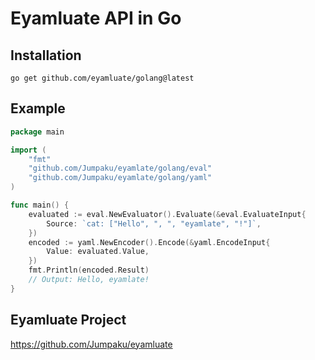 # Eyamluate API in Go

## Installation

```shell
go get github.com/eyamluate/golang@latest
```

## Example

```go
package main

import (
	"fmt"
	"github.com/Jumpaku/eyamlate/golang/eval"
	"github.com/Jumpaku/eyamlate/golang/yaml"
)

func main() {
	evaluated := eval.NewEvaluator().Evaluate(&eval.EvaluateInput{
		Source: `cat: ["Hello", ", ", "eyamlate", "!"]`,
	})
	encoded := yaml.NewEncoder().Encode(&yaml.EncodeInput{
		Value: evaluated.Value,
	})
	fmt.Println(encoded.Result)
	// Output: Hello, eyamlate!
}
```

## Eyamluate Project

https://github.com/Jumpaku/eyamluate